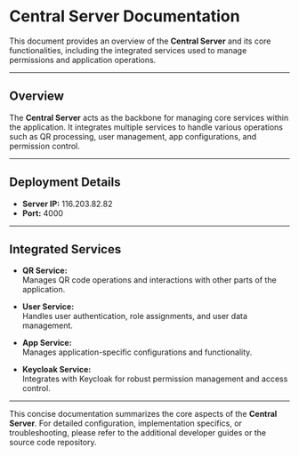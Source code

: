# Central Server Documentation

This document provides an overview of the **Central Server** and its core functionalities, including the integrated services used to manage permissions and application operations.

---

## Overview

The **Central Server** acts as the backbone for managing core services within the application. It integrates multiple services to handle various operations such as QR processing, user management, app configurations, and permission control.

---

## Deployment Details

- **Server IP:** 116.203.82.82
- **Port:** 4000

---

## Integrated Services

- **QR Service:**  
  Manages QR code operations and interactions with other parts of the application.

- **User Service:**  
  Handles user authentication, role assignments, and user data management.

- **App Service:**  
  Manages application-specific configurations and functionality.

- **Keycloak Service:**  
  Integrates with Keycloak for robust permission management and access control.

---

This concise documentation summarizes the core aspects of the **Central Server**. For detailed configuration, implementation specifics, or troubleshooting, please refer to the additional developer guides or the source code repository.